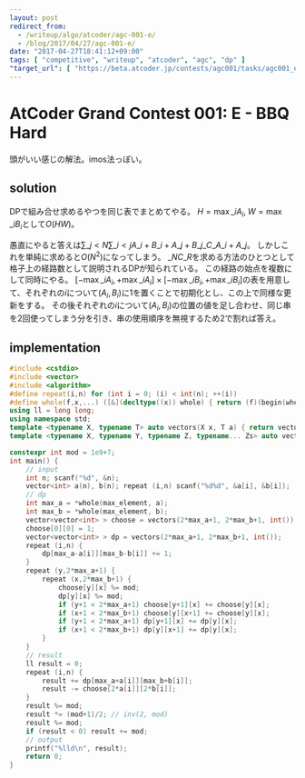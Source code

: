 ```yaml
---
layout: post
redirect_from:
  - /writeup/algo/atcoder/agc-001-e/
  - /blog/2017/04/27/agc-001-e/
date: "2017-04-27T18:41:12+09:00"
tags: [ "competitive", "writeup", "atcoder", "agc", "dp" ]
"target_url": [ "https://beta.atcoder.jp/contests/agc001/tasks/agc001_e" ]
---
```


# AtCoder Grand Contest 001: E - BBQ Hard

頭がいい感じの解法。imos法っぽい。

## solution

DPで組み合せ求めるやつを同じ表でまとめてやる。
$H = \max\_i A_i, \; W = \max\_i B_i$として$O(HW)$。

愚直にやると答えは$\sum\_{j \lt N} \sum\_{i \lt j} {A\_i + B\_i + A\_j + B\_j}\_{}C\_{A\_i + A\_j}$。
しかしこれを単純に求めると$O(N^2)$になってしまう。
${}\_NC\_R$を求める方法のひとつとして格子上の経路数として説明されるDPが知られている。
この経路の始点を複数にして同時にやる。
$[- \max\_i A_i, + \max\_i A_i] \times [- \max\_i B_i, + \max\_i B_i]$の表を用意して、それぞれの$i$について$(A_i, B_i)$に$1$を置くことで初期化とし、この上で同様な更新をする。
その後それぞれの$i$について$(A_i, B_i)$の位置の値を足し合わせ、同じ串を$2$回使ってしまう分を引き、串の使用順序を無視するため$2$で割れば答え。

## implementation

``` c++
#include <cstdio>
#include <vector>
#include <algorithm>
#define repeat(i,n) for (int i = 0; (i) < int(n); ++(i))
#define whole(f,x,...) ([&](decltype((x)) whole) { return (f)(begin(whole), end(whole), ## __VA_ARGS__); })(x)
using ll = long long;
using namespace std;
template <typename X, typename T> auto vectors(X x, T a) { return vector<T>(x, a); }
template <typename X, typename Y, typename Z, typename... Zs> auto vectors(X x, Y y, Z z, Zs... zs) { auto cont = vectors(y, z, zs...); return vector<decltype(cont)>(x, cont); }

constexpr int mod = 1e9+7;
int main() {
    // input
    int n; scanf("%d", &n);
    vector<int> a(n), b(n); repeat (i,n) scanf("%d%d", &a[i], &b[i]);
    // dp
    int max_a = *whole(max_element, a);
    int max_b = *whole(max_element, b);
    vector<vector<int> > choose = vectors(2*max_a+1, 2*max_b+1, int());
    choose[0][0] = 1;
    vector<vector<int> > dp = vectors(2*max_a+1, 2*max_b+1, int());
    repeat (i,n) {
        dp[max_a-a[i]][max_b-b[i]] += 1;
    }
    repeat (y,2*max_a+1) {
        repeat (x,2*max_b+1) {
            choose[y][x] %= mod;
            dp[y][x] %= mod;
            if (y+1 < 2*max_a+1) choose[y+1][x] += choose[y][x];
            if (x+1 < 2*max_b+1) choose[y][x+1] += choose[y][x];
            if (y+1 < 2*max_a+1) dp[y+1][x] += dp[y][x];
            if (x+1 < 2*max_b+1) dp[y][x+1] += dp[y][x];
        }
    }
    // result
    ll result = 0;
    repeat (i,n) {
        result += dp[max_a+a[i]][max_b+b[i]];
        result -= choose[2*a[i]][2*b[i]];
    }
    result %= mod;
    result *= (mod+1)/2; // inv(2, mod)
    result %= mod;
    if (result < 0) result += mod;
    // output
    printf("%lld\n", result);
    return 0;
}
```
